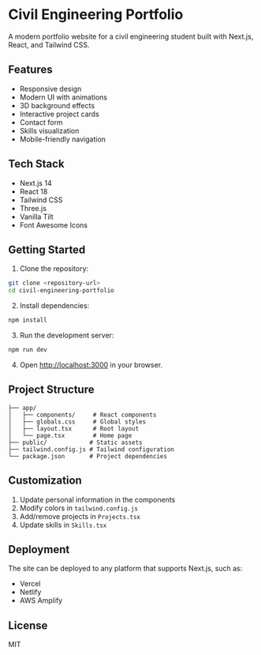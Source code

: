 # Civil Engineering Portfolio

A modern portfolio website for a civil engineering student built with Next.js, React, and Tailwind CSS.

## Features

- Responsive design
- Modern UI with animations
- 3D background effects
- Interactive project cards
- Contact form
- Skills visualization
- Mobile-friendly navigation

## Tech Stack

- Next.js 14
- React 18
- Tailwind CSS
- Three.js
- Vanilla Tilt
- Font Awesome Icons

## Getting Started

1. Clone the repository:
```bash
git clone <repository-url>
cd civil-engineering-portfolio
```

2. Install dependencies:
```bash
npm install
```

3. Run the development server:
```bash
npm run dev
```

4. Open [http://localhost:3000](http://localhost:3000) in your browser.

## Project Structure

```
├── app/
│   ├── components/     # React components
│   ├── globals.css     # Global styles
│   ├── layout.tsx      # Root layout
│   └── page.tsx        # Home page
├── public/            # Static assets
├── tailwind.config.js # Tailwind configuration
└── package.json       # Project dependencies
```

## Customization

1. Update personal information in the components
2. Modify colors in `tailwind.config.js`
3. Add/remove projects in `Projects.tsx`
4. Update skills in `Skills.tsx`

## Deployment

The site can be deployed to any platform that supports Next.js, such as:
- Vercel
- Netlify
- AWS Amplify

## License

MIT
